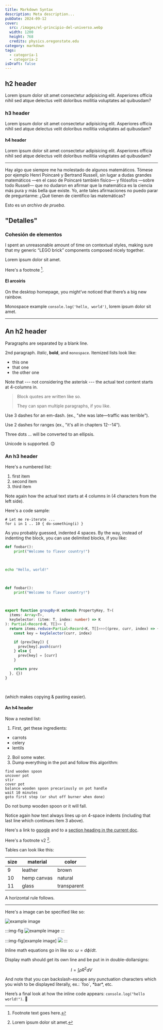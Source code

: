 ```yaml
---
title: Markdown Syntax
description: Meta description...
pubDate: 2024-09-12
cover:
  src: /images/el-principio-del-universo.webp
  width: 1200
  height: 768
  credits: physics.oregonstate.edu
category: markdown
tags:
  - categoría-1
  - categoría-2
isDraft: false
---
```


## h2 header

Lorem ipsum dolor sit amet consectetur adipisicing elit. Asperiores officia nihil sed atque delectus velit doloribus mollitia voluptates ad quibusdam?

### h3 header

Lorem ipsum dolor sit amet consectetur adipisicing elit. Asperiores officia nihil sed atque delectus velit doloribus mollitia voluptates ad quibusdam?

#### h4 header

Lorem ipsum dolor sit amet consectetur adipisicing elit. Asperiores officia nihil sed atque delectus velit doloribus mollitia voluptates ad quibusdam?

---

Hay algo que siempre me ha molestado de algunos matemáticos. Tómese por ejemplo Henri Poincaré y Bertrand Russell, sin lugar a dudas grandes matemáticos —en el caso de Poincaré también físico— y filósofos —sobre todo Russell— que no dudaron en afirmar que la matemática es la ciencia más pura y más bella que existe. Yo, ante tales afirmaciones no puedo parar de preguntarme: ¿Qué tienen de científico las matemáticas?

Esto es un _archivo de prueba_.

## "Detalles"

### Cohesión de elementos

I spent an unreasonable amount of time on contextual styles, making sure that my generic “LEGO brick” components composed nicely together.

Lorem ipsum dolor sit amet.

Here's a footnote [^1].

[^1]: Footnote text goes here.

#### El arcoiris

On the desktop homepage, you might’ve noticed that there’s a big new rainbow.

Monospace example `console.log('hello, world')`, lorem ipsum dolor sit amet.

---

## An h2 header

Paragraphs are separated by a blank line.

2nd paragraph. _Italic_, **bold**, and `monospace`. Itemized lists look like:

- this one
- that one
- the other one

Note that --- not considering the asterisk --- the actual text content starts at 4-columns in.

> Block quotes are written like so.
>
> They can span multiple paragraphs, if you like.

Use 3 dashes for an em-dash. (ex., "she was late—traffic was terrible").

Use 2 dashes for ranges (ex., "it's all in chapters 12--14").

Three dots … will be converted to an ellipsis.

Unicode is supported. 😊

### An h3 header

Here's a numbered list:

1. first item
2. second item
3. third item

Note again how the actual text starts at 4 columns in (4 characters from the left side).

Here's a code sample:

    # Let me re-iterate ...
    for i in 1 .. 10 { do-something(i) }

As you probably guessed, indented 4 spaces. By the way, instead of indenting the block, you can use delimited blocks, if you like:

```python
def foobar():
    print("Welcome to flavor country!")
```

<br />

```sh title="Hello" showLineNumbers=false
echo "Hello, world!"
```

<br />

```python title="main.py" showLineNumbers=false
def foobar():
    print("Welcome to flavor country!")
```

<br />

```ts title="@/utils.ts"
export function groupBy<K extends PropertyKey, T>(
  items: Array<T>,
  keySelector: (item: T, index: number) => K
): Partial<Record<K, T[]>> {
  return items.reduce<Partial<Record<K, T[]>>>((prev, curr, index) => {
    const key = keySelector(curr, index)

    if (prev[key]) {
      prev[key].push(curr)
    } else {
      prev[key] = [curr]
    }

    return prev
  }, {})
}
```

<br />

(which makes copying & pasting easier).

#### An h4 header

Now a nested list:

1. First, get these ingredients:

- carrots
- celery
- lentils

2. Boil some water.
3. Dump everything in the pot and follow this algorithm:

```
find wooden spoon
uncover pot
stir
cover pot
balance wooden spoon precariously on pot handle
wait 10 minutes
goto first step (or shut off burner when done)
```

Do not bump wooden spoon or it will fall.

Notice again how text always lines up on 4-space indents (including that last line which continues item 3 above).

Here's a link to [google](https://www.google.com/) and to a [section heading in the current doc](#an-h2-header).

Here's a footnote v2 [^2].

[^2]: Lorem ipsum dolor sit amet.

Tables can look like this:

| size | material    | color       |
| ---- | ----------- | ----------- |
| 9    | leather     | brown       |
| 10   | hemp canvas | natural     |
| 11   | glass       | transparent |

A horizontal rule follows.

---

Here's a image can be specified like so:

![example image](@/assets/articles/shiki-magic-move.png)

:::img-fig
![example image](@/assets/articles/shiki-magic-move.png)
:::

:::img-fig[example image]
![](@/assets/articles/shiki-magic-move.png)
:::

Inline math equations go in like so: $\omega = d\phi / dt$.

Display math should get its own line and be put in in double-dollarsigns:

$$
I = \int \rho R^{2} dV
$$

And note that you can backslash-escape any punctuation characters which you wish to be displayed literally, ex.: \`foo\`, \*bar\*, etc.

Here’s a final look at how the inline code appears: `console.log("hello world!")`. 👋
